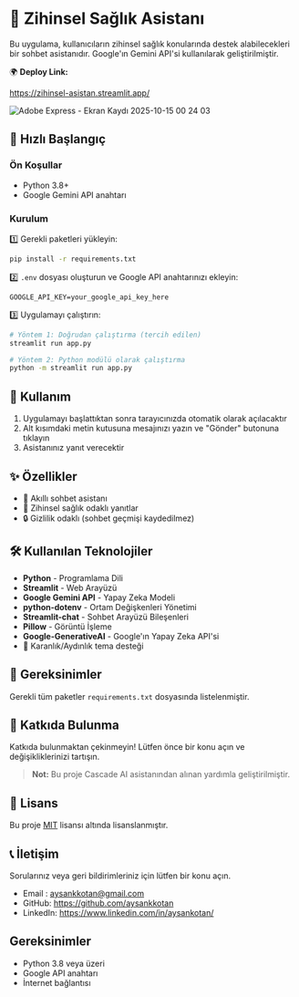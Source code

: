# 🧠 Zihinsel Sağlık Asistanı


Bu uygulama, kullanıcıların zihinsel sağlık konularında destek alabilecekleri bir sohbet asistanıdır. Google'ın Gemini API'si kullanılarak geliştirilmiştir.

🌍 **Deploy Link:** 

https://zihinsel-asistan.streamlit.app/

![Adobe Express - Ekran Kaydı 2025-10-15 00 24 03](https://github.com/user-attachments/assets/82655191-a980-492c-adae-7f23fe94eebe)


## 🚀 Hızlı Başlangıç

### Ön Koşullar
- Python 3.8+
- Google Gemini API anahtarı

### Kurulum

1️⃣ Gerekli paketleri yükleyin:
   ```bash
   pip install -r requirements.txt
   ```

2️⃣ `.env` dosyası oluşturun ve Google API anahtarınızı ekleyin:
   ```env
   GOOGLE_API_KEY=your_google_api_key_here
   ```

3️⃣ Uygulamayı çalıştırın:
   ```bash
   # Yöntem 1: Doğrudan çalıştırma (tercih edilen)
   streamlit run app.py
   
   # Yöntem 2: Python modülü olarak çalıştırma
   python -m streamlit run app.py
   ```

## 🎯 Kullanım

1. Uygulamayı başlattıktan sonra tarayıcınızda otomatik olarak açılacaktır
2. Alt kısımdaki metin kutusuna mesajınızı yazın ve "Gönder" butonuna tıklayın
3. Asistanınız yanıt verecektir

## ✨ Özellikler

- 🤖 Akıllı sohbet asistanı
- 🧠 Zihinsel sağlık odaklı yanıtlar
- 🔒 Gizlilik odaklı (sohbet geçmişi kaydedilmez)

## 🛠️ Kullanılan Teknolojiler

- **Python** - Programlama Dili
- **Streamlit** - Web Arayüzü
- **Google Gemini API** - Yapay Zeka Modeli
- **python-dotenv** - Ortam Değişkenleri Yönetimi
- **Streamlit-chat** - Sohbet Arayüzü Bileşenleri
- **Pillow** - Görüntü İşleme
- **Google-GenerativeAI** - Google'ın Yapay Zeka API'si
- 🌙 Karanlık/Aydınlık tema desteği

## 📝 Gereksinimler

Gerekli tüm paketler `requirements.txt` dosyasında listelenmiştir.

## 🤝 Katkıda Bulunma

Katkıda bulunmaktan çekinmeyin! Lütfen önce bir konu açın ve değişikliklerinizi tartışın.

> **Not:** Bu proje Cascade AI asistanından alınan yardımla geliştirilmiştir.

## 📜 Lisans

Bu proje [MIT](LICENSE) lisansı altında lisanslanmıştır.

## 📞 İletişim

Sorularınız veya geri bildirimleriniz için lütfen bir konu açın.
- Email : aysankkotan@gmail.com
- GitHub: https://github.com/aysankkotan
- LinkedIn: https://www.linkedin.com/in/aysankotan/

## Gereksinimler

- Python 3.8 veya üzeri
- Google API anahtarı
- İnternet bağlantısı
